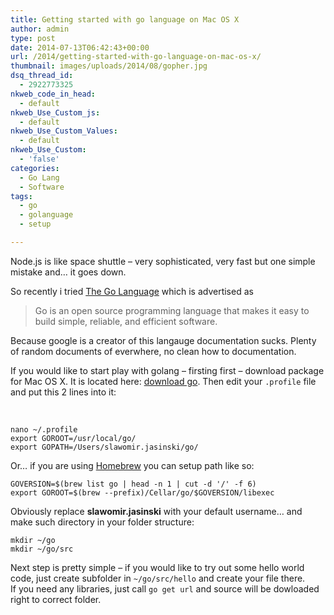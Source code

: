 ```yaml
---
title: Getting started with go language on Mac OS X
author: admin
type: post
date: 2014-07-13T06:42:43+00:00
url: /2014/getting-started-with-go-language-on-mac-os-x/
thumbnail: images/uploads/2014/08/gopher.jpg
dsq_thread_id:
  - 2922773325
nkweb_code_in_head:
  - default
nkweb_Use_Custom_js:
  - default
nkweb_Use_Custom_Values:
  - default
nkweb_Use_Custom:
  - 'false'
categories:
  - Go Lang
  - Software
tags:
  - go
  - golanguage
  - setup

---
```

Node.js is like space shuttle &#8211; very sophisticated, very fast but one simple mistake and&#8230; it goes down.

So recently i tried [The Go Language](http://golang.org/) which is advertised as

> Go is an open source programming language that makes it easy to build simple, reliable, and efficient software.

Because google is a creator of this langauge documentation sucks. Plenty of random documents of everwhere, no clean how to documentation.

<!--more-->

If you would like to start play with golang &#8211; firsting first &#8211; download package for Mac OS X. It is located here: [download go](http://golang.org/dl/). Then edit your `.profile` file and put this 2 lines into it:

&nbsp;

```
nano ~/.profile
export GOROOT=/usr/local/go/
export GOPATH=/Users/slawomir.jasinski/go/
```

Or… if you are using [Homebrew](http://brew.sh) you can setup path like so:

```
GOVERSION=$(brew list go | head -n 1 | cut -d '/' -f 6)
export GOROOT=$(brew --prefix)/Cellar/go/$GOVERSION/libexec
```

Obviously replace **slawomir.jasinski** with your default username&#8230; and make such directory in your folder structure:

```
mkdir ~/go
mkdir ~/go/src
```

Next step is pretty simple &#8211; if you would like to try out some hello world code, just create subfolder in `~/go/src/hello` and create your file there.  
If you need any libraries, just call `go get url` and source will be dowloaded right to correct folder.